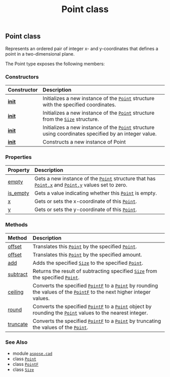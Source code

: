 ﻿---
title: Point class
second_title: Aspose.CAD for Python via .NET API References
description: 
type: docs
weight: 440
url: /python-net/aspose.cad/point/
is_root: false
---

## Point class

Represents an ordered pair of integer x- and y-coordinates that defines a point in a two-dimensional plane.



The Point type exposes the following members:

### Constructors
| Constructor | Description |
| :- | :- |
| [__init__](/cad/python-net/aspose.cad/point/__init__/#int-int) | Initializes a new instance of the [`Point`](/cad/python-net/aspose.cad/point) structure with the specified coordinates. |
| [__init__](/cad/python-net/aspose.cad/point/__init__/#aspose.cad.Size) | Initializes a new instance of the [`Point`](/cad/python-net/aspose.cad/point) structure from the [`Size`](/cad/python-net/aspose.cad/size) structure. |
| [__init__](/cad/python-net/aspose.cad/point/__init__/#int) | Initializes a new instance of the [`Point`](/cad/python-net/aspose.cad/point) structure using coordinates specified by an integer value. |
| [__init__](/cad/python-net/aspose.cad/point/__init__/#) | Constructs a new instance of Point |


### Properties
| Property | Description |
| :- | :- |
| [empty](/cad/python-net/aspose.cad/point/empty) | Gets a new instance of the [`Point`](/cad/python-net/aspose.cad/point) structure that has [`Point.x`](/cad/python-net/aspose.cad/point#x) and [`Point.y`](/cad/python-net/aspose.cad/point#y) values set to zero. |
| [is_empty](/cad/python-net/aspose.cad/point/is_empty) | Gets a value indicating whether this [`Point`](/cad/python-net/aspose.cad/point) is empty. |
| [x](/cad/python-net/aspose.cad/point/x) | Gets or sets the x-coordinate of this [`Point`](/cad/python-net/aspose.cad/point). |
| [y](/cad/python-net/aspose.cad/point/y) | Gets or sets the y-coordinate of this [`Point`](/cad/python-net/aspose.cad/point). |


### Methods
| Method | Description |
| :- | :- |
| [offset](/cad/python-net/aspose.cad/point/offset/#aspose.cad.Point) | Translates this [`Point`](/cad/python-net/aspose.cad/point) by the specified [`Point`](/cad/python-net/aspose.cad/point). |
| [offset](/cad/python-net/aspose.cad/point/offset/#int-int) | Translates this [`Point`](/cad/python-net/aspose.cad/point) by the specified amount. |
| [add](/cad/python-net/aspose.cad/point/add/#aspose.cad.Point-aspose.cad.Size) | Adds the specified [`Size`](/cad/python-net/aspose.cad/size) to the specified [`Point`](/cad/python-net/aspose.cad/point). |
| [subtract](/cad/python-net/aspose.cad/point/subtract/#aspose.cad.Point-aspose.cad.Size) | Returns the result of subtracting specified [`Size`](/cad/python-net/aspose.cad/size) from the specified [`Point`](/cad/python-net/aspose.cad/point). |
| [ceiling](/cad/python-net/aspose.cad/point/ceiling/#aspose.cad.PointF) | Converts the specified [`PointF`](/cad/python-net/aspose.cad/pointf) to a [`Point`](/cad/python-net/aspose.cad/point) by rounding the values of the [`PointF`](/cad/python-net/aspose.cad/pointf) to the next higher integer values. |
| [round](/cad/python-net/aspose.cad/point/round/#aspose.cad.PointF) | Converts the specified [`PointF`](/cad/python-net/aspose.cad/pointf) to a [`Point`](/cad/python-net/aspose.cad/point) object by rounding the [`Point`](/cad/python-net/aspose.cad/point) values to the nearest integer. |
| [truncate](/cad/python-net/aspose.cad/point/truncate/#aspose.cad.PointF) | Converts the specified [`PointF`](/cad/python-net/aspose.cad/pointf) to a [`Point`](/cad/python-net/aspose.cad/point) by truncating the values of the [`Point`](/cad/python-net/aspose.cad/point). |



### See Also
* module [`aspose.cad`](..)
* class [`Point`](/cad/python-net/aspose.cad/point)
* class [`PointF`](/cad/python-net/aspose.cad/pointf)
* class [`Size`](/cad/python-net/aspose.cad/size)
